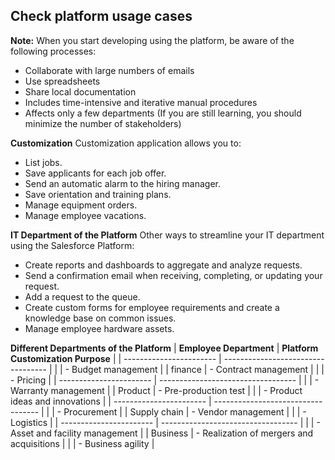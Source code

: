 ## Check platform usage cases

**Note:**
When you start developing using the platform, be aware of the following processes:
- Collaborate with large numbers of emails
- Use spreadsheets
- Share local documentation
- Includes time-intensive and iterative manual procedures
- Affects only a few departments (If you are still learning, you should minimize the number of stakeholders)

**Customization**
Customization application allows you to:
- List jobs.
- Save applicants for each job offer.
- Send an automatic alarm to the hiring manager.
- Save orientation and training plans.
- Manage equipment orders.
- Manage employee vacations.

**IT Department of the Platform**
Other ways to streamline your IT department using the Salesforce Platform:
- Create reports and dashboards to aggregate and analyze requests.
- Send a confirmation email when receiving, completing, or updating your request.
- Add a request to the queue.
- Create custom forms for employee requirements and create a knowledge base on common issues.
- Manage employee hardware assets.

**Different Departments of the Platform**
| **Employee Department** | **Platform Customization Purpose** |
| ----------------------- | ---------------------------------- | 
|                         | - Budget management |
| finance                 | - Contract management |
|                         | - Pricing |
| ----------------------- | ---------------------------------- | 
|                         | - Warranty management |
|   Product               | - Pre-production test |
|                         | - Product ideas and innovations |
| ----------------------- | ---------------------------------- | 
|                         | - Procurement |
|   Supply chain          | - Vendor management |
|                         | - Logistics |
| ----------------------- | ---------------------------------- | 
|                         | - Asset and facility management |
|   Business              | - Realization of mergers and acquisitions |
|                         | - Business agility |